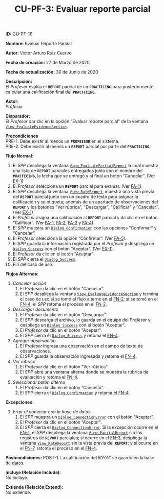 ﻿--- 
layout: page 
title: "CU-PF-3: Evaluar reporte parcial" 
permalink: /design-specification/uc-descriptions/professor/cu-pf-3/ 
hide_hero: true 
---

**ID:** CU-PF-16  

**Nombre:** Evaluar Reporte Parcial  

**Autor:** Victor Arturo Ruiz Cuervo  

**Fecha de creación:** 27 de Marzo de 2020  

**Fecha de actualización:** 30 de Junio de 2020  

**Descripción:**  
El *Profesor* evalúa el **`REPORT`** parcial de un **`PRACTICING`** para posteriormente calcular una calificación final del **`PRACTICING`**.  

**Actor:**  
*Profesor*  

**Disparador:**  
El *Profesor* dar clic en la opción “Evaluar reporte parcial” de la ventana [`View_EvaluateEvidenceSection`][VEES].  

**Precondiciones**  
PRE-1. Debe existir al menos un **`PROFESSOR`** en el sistema.  
PRE-2. Debe existir al menos un **`REPORT`** parcial por parte del **`PRACTICING`**.   

**Flujo Normal:**  
  1. <a id="fn-1"><i></i></a>El *SPP* despliega la ventana [`View_EvaluatePartialReport`][VPRE] la cual muestra una lista de **`REPORT`** parciales entregados junto con el nombre del **`PRACTICING`**, la fecha que se entregó y al final un botón “Cancelar”. (Ver <a href="#error_conect">EX-1</a>)
  2. <a id="fn-2"><i></i></a>El *Profesor* selecciona un **`REPORT`** parcial para evaluar. (Ver <a href="#cancelar_accion">FA-1</a>). 
  3. <a id="fn-3"><i></i></a>El *SPP* despliega la ventana [`View_RateReport`][VRRE], muestra una vista previa del **`REPORT`** parcial junto con un cuadro de texto para asignar la calificación y su etiqueta; además de un apartado de observaciones del **`REPORT`** y los botones "Ver rúbrica", "Descargar", "Calificar" y "Cancelar". (Ver <a href="#error_conect">EX-1</a>)
  4. <a id="fn-4"><i></i></a>El *Profesor* asigna una calificación al **`REPORT`** parcial y da clic en el botón “Calificar”. (Ver <a href="#cancelar_accion">FA-1</a>, <a href="#download">FA-2</a>, <a href="#add_observation">FA-3</a> y <a href="#ver_rubrica">FA-4</a>). 
  5. El *SPP* muestra un [`Dialog_Confirmation`][DLCO] con las opciones “Confirmar” y “Cancelar”.
  6. El *Profesor* selecciona la opción “Confirmar”. (Ver <a href="#cancel_confirm">FA-5</a>). 
  7. <a id="fn-7"><i></i></a>El *SPP* guarda la información registrada por el *Profesor* y despliega un [`Dialog_Success`][DLSU] con el botón "Aceptar". (Ver <a href="#error_conect">EX-1</a>).
  8. El *Profesor* da clic en el botón "Aceptar".
  9. El *SPP* cierra el [`Dialog_Success`][DLSU].
  10.	Fin del caso de uso.

**Flujos Alternos:**  
  1. <a id="cancelar_accion"><i></i></a>*Cancelar acción*
	  1. El *Profesor* da clic en el botón "Cancelar".
	  2. El *SPP* despliega la ventana [`View_EvaluateEvidenceSection`][VEES] y termina el caso de uso si se tomó el flujo alterno en el <a href="#fn-2">FN-2</a>; si se tomó en el <a href="#fn-4">FN-4</a>, el *SPP* retoma el proceso en el <a href="#fn-2">FN-2</a>. 
  2. <a id="download"><i></i></a>*Descargar documento*
	  1. El *Profesor* da clic en el botón “Descargar”.
	  2. El *SPP* descarga el archivo, lo guarda en el equipo del *Profesor* y despliega un [`Dialog_Success`][DLSU] con el botón "Aceptar".
	  3. El *Profesor* da clic en el botón "Aceptar".
	  4. El *SPP* cierra el [`Dialog_Success`][DLSU] y retoma el <a href="#fn-4">FN-4</a>.
  3. <a id="add_observation"><i></i></a>*Agregar observación*
	  1. El *Profesor* ingresa una observación en el campo de texto de observaciones.
	  2. El *SPP* guarda la observación ingresada y retoma el <a href="#fn-4">FN-4</a>.
  4. <a id="ver_rubrica"><i></i></a>*Ver rúbrica*
	  1. El *Profesor* da clic en el botón "Ver rúbrica".
	  2. El *SPP* abre una ventana alterna donde se muestra la rúbrica de evaluación y retoma el <a href="#fn-4">FN-4</a>.	
  5. <a id="cancel_confirm"><i></i></a>*Seleccionar botón alterno*
	  1. El *Profesor* da clic en el botón “Cancelar”.
	  2. El *SPP* cierra el [`Dialog_Confirmation`][DLCO] y retoma el <a href="#fn-4">FN-4</a>. 

**Excepciones:**  
   1. <a id="error_conect"><i></i></a>*Error al conectar con la base de datos*
	   1. El *SPP* muestra un [`Dialog_ConnectionError`][DLCE] con el botón "Aceptar". 
	   2. El *Profesor* da clic en el botón “Aceptar".
	   3. El *SPP* cierra el [`Dialog_ConnectionError`][DLCE]. Si la excepción ocurre en el <a href="#fn-1">FN-1</a>, el *SPP* despliega la ventana [`View_PartialReport`][VPRE] sin los registros de **`REPORT`** parciales; si ocurre en el <a href="#fn-3">FN-3</a>, despliega la ventana [`View_RateReport`][VRRE] sin la vista previa del **`REPORT`**;  y si ocurre en el <a href="#fn-7">FN-7</a>, retoma el proceso en el <a href="#fn-4">FN-4</a>.

**Postcondiciones:** 
POST-1. La calificación del `REPORT` se guardó en la base de datos.   

**Incluye (Relación Include):**  
No incluye.  

**Extiende (Relación Extend):**  
No extiende.  

[VEES]: https://raw.githubusercontent.com/Phalord/PracticasProfesionales/gh-pages/assets/imgs/prototypes/professor/View_EvaluateEvidenceSection.png "`View_EvaluateEvidenceSection` Prototype"
[VPRE]: https://raw.githubusercontent.com/Phalord/PracticasProfesionales/gh-pages/assets/imgs/prototypes/professor/View_EvaluatePartialReport.png "`View_EvaluatePartialReport` Prototype"
[VRRE]: https://raw.githubusercontent.com/Phalord/PracticasProfesionales/gh-pages/assets/imgs/prototypes/professor/View_RateReport.png "`View_RateReport` Prototype"
[DLCO]: https://raw.githubusercontent.com/Phalord/PracticasProfesionales/gh-pages/assets/imgs/prototypes/generals/Dialog_Confirmation.png "`Dialog_Confirmation` Prototype"
[DLSU]: https://raw.githubusercontent.com/Phalord/PracticasProfesionales/gh-pages/assets/imgs/prototypes/generals/Dialog_Success.png "`Dialog_Success` Prototype"
[DLCE]: https://raw.githubusercontent.com/Phalord/PracticasProfesionales/gh-pages/assets/imgs/prototypes/generals/Dialog_ConnectionError.png "`Dialog_ConnectionError` Prototype"
